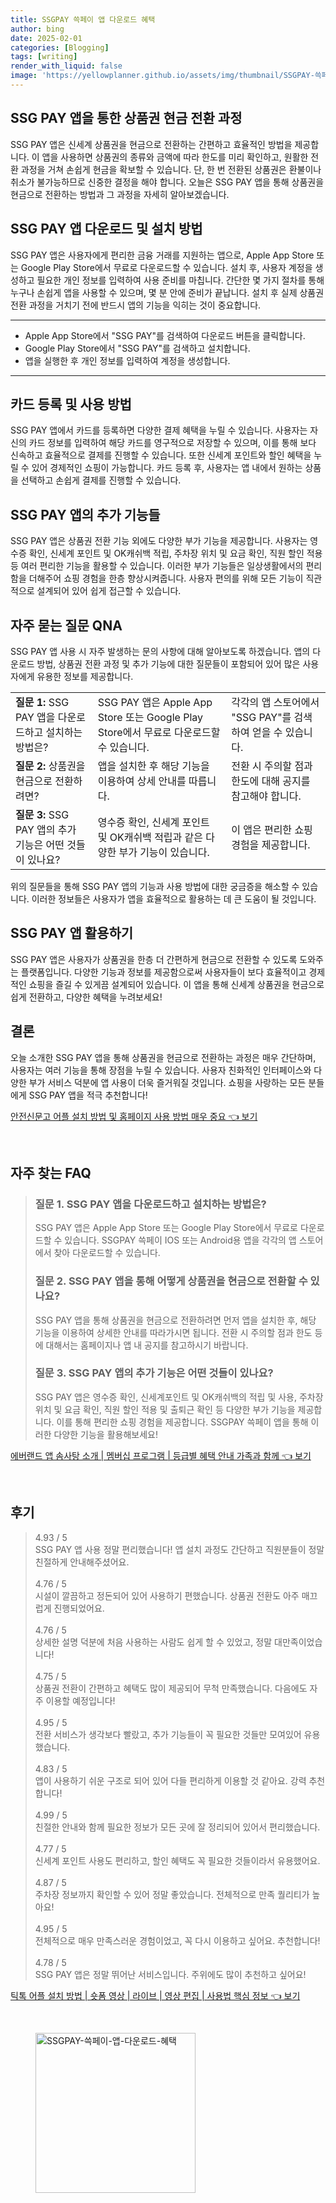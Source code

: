 ```yaml
---
title: SSGPAY 쓱페이 앱 다운로드 혜택
author: bing
date: 2025-02-01
categories: [Blogging]
tags: [writing]
render_with_liquid: false
image: 'https://yellowplanner.github.io/assets/img/thumbnail/SSGPAY-쓱페이-앱-다운로드-혜택.webp'
---
```



<h2 id='상품권 현금 전환 과정'>SSG PAY 앱을 통한 상품권 현금 전환 과정</h2>

<p>SSG PAY 앱은 신세계 상품권을 현금으로 전환하는 간편하고 효율적인 방법을 제공합니다. 이 앱을 사용하면 상품권의 종류와 금액에 따라 한도를 미리 확인하고, 원활한 전환 과정을 거쳐 손쉽게 현금을 확보할 수 있습니다. 단, 한 번 전환된 상품권은 환불이나 취소가 불가능하므로 신중한 결정을 해야 합니다. 오늘은 SSG PAY 앱을 통해 상품권을 현금으로 전환하는 방법과 그 과정을 자세히 알아보겠습니다.</p>

<h2 id='SSG PAY 앱 다운로드'>SSG PAY 앱 다운로드 및 설치 방법</h2>

<p>SSG PAY 앱은 사용자에게 편리한 금융 거래를 지원하는 앱으로, Apple App Store 또는 Google Play Store에서 무료로 다운로드할 수 있습니다. 설치 후, 사용자 계정을 생성하고 필요한 개인 정보를 입력하여 사용 준비를 마칩니다. 간단한 몇 가지 절차를 통해 누구나 손쉽게 앱을 사용할 수 있으며, 몇 분 안에 준비가 끝납니다. 설치 후 실제 상품권 전환 과정을 거치기 전에 반드시 앱의 기능을 익히는 것이 중요합니다.</p>

<hr />

<ul>
    <li>Apple App Store에서 "SSG PAY"를 검색하여 다운로드 버튼을 클릭합니다.</li>
    <li>Google Play Store에서 "SSG PAY"를 검색하고 설치합니다.</li>
    <li>앱을 실행한 후 개인 정보를 입력하여 계정을 생성합니다.</li>
</ul>

<hr />

<h2 id='카드 등록 및 사용 방법'>카드 등록 및 사용 방법</h2>

<p>SSG PAY 앱에서 카드를 등록하면 다양한 결제 혜택을 누릴 수 있습니다. 사용자는 자신의 카드 정보를 입력하여 해당 카드를 영구적으로 저장할 수 있으며, 이를 통해 보다 신속하고 효율적으로 결제를 진행할 수 있습니다. 또한 신세계 포인트와 할인 혜택을 누릴 수 있어 경제적인 쇼핑이 가능합니다. 카드 등록 후, 사용자는 앱 내에서 원하는 상품을 선택하고 손쉽게 결제를 진행할 수 있습니다.</p>

<h2 id='SSG PAY 추가 기능'>SSG PAY 앱의 추가 기능들</h2>

<p>SSG PAY 앱은 상품권 전환 기능 외에도 다양한 부가 기능을 제공합니다. 사용자는 영수증 확인, 신세계 포인트 및 OK캐쉬백 적립, 주차장 위치 및 요금 확인, 직원 할인 적용 등 여러 편리한 기능을 활용할 수 있습니다. 이러한 부가 기능들은 일상생활에서의 편리함을 더해주어 쇼핑 경험을 한층 향상시켜줍니다. 사용자 편의를 위해 모든 기능이 직관적으로 설계되어 있어 쉽게 접근할 수 있습니다.</p>

<h2 id='자주 묻는 질문'>자주 묻는 질문 QNA</h2>

<p>SSG PAY 앱 사용 시 자주 발생하는 문의 사항에 대해 알아보도록 하겠습니다. 앱의 다운로드 방법, 상품권 전환 과정 및 추가 기능에 대한 질문들이 포함되어 있어 많은 사용자에게 유용한 정보를 제공합니다.</p>

<table>
    <tr>
        <td><b>질문 1:</b> SSG PAY 앱을 다운로드하고 설치하는 방법은?</td>
        <td>SSG PAY 앱은 Apple App Store 또는 Google Play Store에서 무료로 다운로드할 수 있습니다.</td>
        <td>각각의 앱 스토어에서 "SSG PAY"를 검색하여 얻을 수 있습니다.</td>
    </tr>
    <tr>
        <td><b>질문 2:</b> 상품권을 현금으로 전환하려면?</td>
        <td>앱을 설치한 후 해당 기능을 이용하여 상세 안내를 따릅니다.</td>
        <td>전환 시 주의할 점과 한도에 대해 공지를 참고해야 합니다.</td>
    </tr>
    <tr>
        <td><b>질문 3:</b> SSG PAY 앱의 추가 기능은 어떤 것들이 있나요?</td>
        <td>영수증 확인, 신세계 포인트 및 OK캐쉬백 적립과 같은 다양한 부가 기능이 있습니다.</td>
        <td>이 앱은 편리한 쇼핑 경험을 제공합니다.</td>
    </tr>
</table>

<p>위의 질문들을 통해 SSG PAY 앱의 기능과 사용 방법에 대한 궁금증을 해소할 수 있습니다. 이러한 정보들은 사용자가 앱을 효율적으로 활용하는 데 큰 도움이 될 것입니다.</p>

<h2 id='SSG PAY 활용하기'>SSG PAY 앱 활용하기</h2>

<p>SSG PAY 앱은 사용자가 상품권을 한층 더 간편하게 현금으로 전환할 수 있도록 도와주는 플랫폼입니다. 다양한 기능과 정보를 제공함으로써 사용자들이 보다 효율적이고 경제적인 쇼핑을 즐길 수 있게끔 설계되어 있습니다. 이 앱을 통해 신세계 상품권을 현금으로 쉽게 전환하고, 다양한 혜택을 누려보세요!</p>

<h2 id='결론'>결론</h2>

<p>오늘 소개한 SSG PAY 앱을 통해 상품권을 현금으로 전환하는 과정은 매우 간단하며, 사용자는 여러 기능을 통해 장점을 누릴 수 있습니다. 사용자 친화적인 인터페이스와 다양한 부가 서비스 덕분에 앱 사용이 더욱 즐거워질 것입니다. 쇼핑을 사랑하는 모든 분들에게 SSG PAY 앱을 적극 추천합니다!</p>


<p><a class="click-button" title="안전신문고 어플 설치 방법 및 홈페이지 사용 방법 매우 중요" href="https://yellowplanner.github.io/posts/%EC%95%88%EC%A0%84%EC%8B%A0%EB%AC%B8%EA%B3%A0-%EC%96%B4%ED%94%8C-%EC%84%A4%EC%B9%98-%EB%B0%A9%EB%B2%95-%EB%B0%8F-%ED%99%88%ED%8E%98%EC%9D%B4%EC%A7%80-%EC%82%AC%EC%9A%A9-%EB%B0%A9%EB%B2%95-%EB%A7%A4%EC%9A%B0-%EC%A4%91%EC%9A%94/" rel="dofollow">안전신문고 어플 설치 방법 및 홈페이지 사용 방법 매우 중요 👈 보기</a></p><br>
<h2 id='자주_찾는_FAQ'>자주 찾는 FAQ</h2>
<div itemscope="" itemtype="https://schema.org/FAQPage"> 
<blockquote> 
<div itemscope="" itemprop="mainEntity" itemtype="https://schema.org/Question"> 
<h3 itemprop="name">질문 1. SSG PAY 앱을 다운로드하고 설치하는 방법은?</h3> 
<div itemscope="" itemprop="acceptedAnswer" itemtype="https://schema.org/Answer"> 
<span itemprop="text"> 
<p>SSG PAY 앱은 Apple App Store 또는 Google Play Store에서 무료로 다운로드할 수 있습니다. SSGPAY 쓱페이 IOS 또는 Android용 앱을 각각의 앱 스토어에서 찾아 다운로드할 수 있습니다.</p> 
</span> 
</div> 
</div> 

<div itemscope="" itemprop="mainEntity" itemtype="https://schema.org/Question"> 
<h3 itemprop="name">질문 2. SSG PAY 앱을 통해 어떻게 상품권을 현금으로 전환할 수 있나요?</h3> 
<div itemscope="" itemprop="acceptedAnswer" itemtype="https://schema.org/Answer"> 
<span itemprop="text"> 
<p>SSG PAY 앱을 통해 상품권을 현금으로 전환하려면 먼저 앱을 설치한 후, 해당 기능을 이용하여 상세한 안내를 따라가시면 됩니다. 전환 시 주의할 점과 한도 등에 대해서는 홈페이지나 앱 내 공지를 참고하시기 바랍니다.</p> 
</span> 
</div> 
</div> 

<div itemscope="" itemprop="mainEntity" itemtype="https://schema.org/Question"> 
<h3 itemprop="name">질문 3. SSG PAY 앱의 추가 기능은 어떤 것들이 있나요?</h3> 
<div itemscope="" itemprop="acceptedAnswer" itemtype="https://schema.org/Answer"> 
<span itemprop="text"> 
<p>SSG PAY 앱은 영수증 확인, 신세계포인트 및 OK캐쉬백의 적립 및 사용, 주차장 위치 및 요금 확인, 직원 할인 적용 및 출퇴근 확인 등 다양한 부가 기능을 제공합니다. 이를 통해 편리한 쇼핑 경험을 제공합니다. SSGPAY 쓱페이 앱을 통해 이러한 다양한 기능을 활용해보세요!</p> 
</span> 
</div> 
</div> 
</blockquote> 
</div>
<p><a class="click-button" title="에버랜드 앱 솜사탕 소개 | 멤버십 프로그램 | 등급별 혜택 안내 가족과 함께" href="https://yellowplanner.github.io/posts/%EC%97%90%EB%B2%84%EB%9E%9C%EB%93%9C-%EC%95%B1-%EC%86%9C%EC%82%AC%ED%83%95-%EC%86%8C%EA%B0%9C-%EB%A9%A4%EB%B2%84%EC%8B%AD-%ED%94%84%EB%A1%9C%EA%B7%B8%EB%9E%A8-%EB%93%B1%EA%B8%89%EB%B3%84-%ED%98%9C%ED%83%9D-%EC%95%88%EB%82%B4-%EA%B0%80%EC%A1%B1%EA%B3%BC-%ED%95%A8%EA%BB%98/" rel="dofollow">에버랜드 앱 솜사탕 소개 | 멤버십 프로그램 | 등급별 혜택 안내 가족과 함께 👈 보기</a></p><br>
<h2 id='후기'>후기</h2>
<div itemscope itemtype="https://schema.org/Product">
  <blockquote>
  <div itemprop="review" itemscope itemtype="https://schema.org/Review">
      <div itemprop="reviewRating" itemscope itemtype="https://schema.org/Rating"> <span itemprop="ratingValue">4.93</span> / <span itemprop="bestRating">5</span> </div>
      <span itemprop="reviewBody">SSG PAY 앱 사용 정말 편리했습니다! 앱 설치 과정도 간단하고 직원분들이 정말 친절하게 안내해주셨어요.</span>
  </div>
  <br>
  <div itemprop="review" itemscope itemtype="https://schema.org/Review">
      <div itemprop="reviewRating" itemscope itemtype="https://schema.org/Rating"> <span itemprop="ratingValue">4.76</span> / <span itemprop="bestRating">5</span> </div>
      <span itemprop="reviewBody">시설이 깔끔하고 정돈되어 있어 사용하기 편했습니다. 상품권 전환도 아주 매끄럽게 진행되었어요.</span>
  </div>
  <br>
  <div itemprop="review" itemscope itemtype="https://schema.org/Review">
      <div itemprop="reviewRating" itemscope itemtype="https://schema.org/Rating"> <span itemprop="ratingValue">4.76</span> / <span itemprop="bestRating">5</span> </div>
      <span itemprop="reviewBody">상세한 설명 덕분에 처음 사용하는 사람도 쉽게 할 수 있었고, 정말 대만족이었습니다!</span>
  </div>
  <br>
  <div itemprop="review" itemscope itemtype="https://schema.org/Review">
      <div itemprop="reviewRating" itemscope itemtype="https://schema.org/Rating"> <span itemprop="ratingValue">4.75</span> / <span itemprop="bestRating">5</span> </div>
      <span itemprop="reviewBody">상품권 전환이 간편하고 혜택도 많이 제공되어 무척 만족했습니다. 다음에도 자주 이용할 예정입니다!</span>
  </div>
  <br>
  <div itemprop="review" itemscope itemtype="https://schema.org/Review">
      <div itemprop="reviewRating" itemscope itemtype="https://schema.org/Rating"> <span itemprop="ratingValue">4.95</span> / <span itemprop="bestRating">5</span> </div>
      <span itemprop="reviewBody">전환 서비스가 생각보다 빨랐고, 추가 기능들이 꼭 필요한 것들만 모여있어 유용했습니다.</span>
  </div>
  <br>
  <div itemprop="review" itemscope itemtype="https://schema.org/Review">
      <div itemprop="reviewRating" itemscope itemtype="https://schema.org/Rating"> <span itemprop="ratingValue">4.83</span> / <span itemprop="bestRating">5</span> </div>
      <span itemprop="reviewBody">앱이 사용하기 쉬운 구조로 되어 있어 다들 편리하게 이용할 것 같아요. 강력 추천합니다!</span>
  </div>
  <br>
  <div itemprop="review" itemscope itemtype="https://schema.org/Review">
      <div itemprop="reviewRating" itemscope itemtype="https://schema.org/Rating"> <span itemprop="ratingValue">4.99</span> / <span itemprop="bestRating">5</span> </div>
      <span itemprop="reviewBody">친절한 안내와 함께 필요한 정보가 모든 곳에 잘 정리되어 있어서 편리했습니다.</span>
  </div>
  <br>
  <div itemprop="review" itemscope itemtype="https://schema.org/Review">
      <div itemprop="reviewRating" itemscope itemtype="https://schema.org/Rating"> <span itemprop="ratingValue">4.77</span> / <span itemprop="bestRating">5</span> </div>
      <span itemprop="reviewBody">신세계 포인트 사용도 편리하고, 할인 혜택도 꼭 필요한 것들이라서 유용했어요.</span>
  </div>
  <br>
  <div itemprop="review" itemscope itemtype="https://schema.org/Review">
      <div itemprop="reviewRating" itemscope itemtype="https://schema.org/Rating"> <span itemprop="ratingValue">4.87</span> / <span itemprop="bestRating">5</span> </div>
      <span itemprop="reviewBody">주차장 정보까지 확인할 수 있어 정말 좋았습니다. 전체적으로 만족 퀄리티가 높아요!</span>
  </div>
  <br>
  <div itemprop="review" itemscope itemtype="https://schema.org/Review">
      <div itemprop="reviewRating" itemscope itemtype="https://schema.org/Rating"> <span itemprop="ratingValue">4.95</span> / <span itemprop="bestRating">5</span> </div>
      <span itemprop="reviewBody">전체적으로 매우 만족스러운 경험이었고, 꼭 다시 이용하고 싶어요. 추천합니다!</span>
  </div>
  <br>
  <div itemprop="review" itemscope itemtype="https://schema.org/Review">
      <div itemprop="reviewRating" itemscope itemtype="https://schema.org/Rating"> <span itemprop="ratingValue">4.78</span> / <span itemprop="bestRating">5</span> </div>
      <span itemprop="reviewBody">SSG PAY 앱은 정말 뛰어난 서비스입니다. 주위에도 많이 추천하고 싶어요!</span>
  </div>
  </blockquote>
</div>
<p><a class="click-button" title="틱톡 어플 설치 방법 | 숏폼 영상 | 라이브 | 영상 편집 | 사용법 핵심 정보" href="https://yellowplanner.github.io/posts/%ED%8B%B1%ED%86%A1-%EC%96%B4%ED%94%8C-%EC%84%A4%EC%B9%98-%EB%B0%A9%EB%B2%95-%EC%88%8F%ED%8F%BC-%EC%98%81%EC%83%81-%EB%9D%BC%EC%9D%B4%EB%B8%8C-%EC%98%81%EC%83%81-%ED%8E%B8%EC%A7%91-%EC%82%AC%EC%9A%A9%EB%B2%95-%ED%95%B5%EC%8B%AC-%EC%A0%95%EB%B3%B4/" rel="dofollow">틱톡 어플 설치 방법 | 숏폼 영상 | 라이브 | 영상 편집 | 사용법 핵심 정보 👈 보기</a></p><br>
<figure class="image"><img src="https://yellowplanner.github.io/assets/img/thumbnail/SSGPAY-쓱페이-앱-다운로드-혜택.webp" alt="SSGPAY-쓱페이-앱-다운로드-혜택" width="256" height="256"></figure>